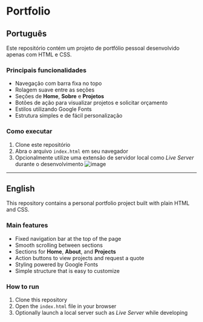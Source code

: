 # Portfolio

## Português

Este repositório contém um projeto de portfólio pessoal desenvolvido apenas com HTML e CSS.

### Principais funcionalidades
- Navegação com barra fixa no topo
- Rolagem suave entre as seções
- Seções de **Home**, **Sobre** e **Projetos**
- Botões de ação para visualizar projetos e solicitar orçamento
- Estilos utilizando Google Fonts
- Estrutura simples e de fácil personalização

### Como executar
1. Clone este repositório
2. Abra o arquivo `index.html` em seu navegador
3. Opcionalmente utilize uma extensão de servidor local como *Live Server* durante o desenvolvimento
![image](https://github.com/user-attachments/assets/e42c0680-0216-4a34-96a9-4fb24fc8862d)

---

## English

This repository contains a personal portfolio project built with plain HTML and CSS.

### Main features
- Fixed navigation bar at the top of the page
- Smooth scrolling between sections
- Sections for **Home**, **About**, and **Projects**
- Action buttons to view projects and request a quote
- Styling powered by Google Fonts
- Simple structure that is easy to customize

### How to run
1. Clone this repository
2. Open the `index.html` file in your browser
3. Optionally launch a local server such as *Live Server* while developing
